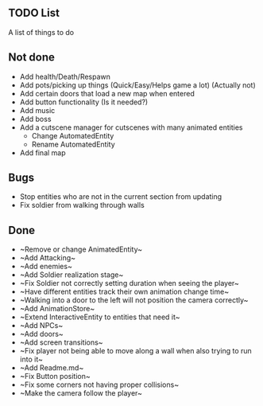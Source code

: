 TODO List
---------

A list of things to do

## Not done

* Add health/Death/Respawn
* Add pots/picking up things (Quick/Easy/Helps game a lot) (Actually not)
* Add certain doors that load a new map when entered
* Add button functionality (Is it needed?)
* Add music
* Add boss
* Add a cutscene manager for cutscenes with many animated entities
    * Change AutomatedEntity
    * Rename AutomatedEntity
* Add final map


## Bugs

* Stop entities who are not in the current section from updating
* Fix soldier from walking through walls

## Done

* ~Remove or change AnimatedEntity~
* ~Add Attacking~
* ~Add enemies~
* ~Add Soldier realization stage~
* ~Fix Soldier not correctly setting duration when seeing the player~
* ~Have different entities track their own animation change time~
* ~Walking into a door to the left will not position the camera correctly~
* ~Add AnimationStore~
* ~Extend InteractiveEntity to entities that need it~
* ~Add NPCs~
* ~Add doors~
* ~Add screen transitions~
* ~Fix player not being able to move along a wall when also trying to run into it~
* ~Add Readme.md~
* ~Fix Button position~
* ~Fix some corners not having proper collisions~
* ~Make the camera follow the player~